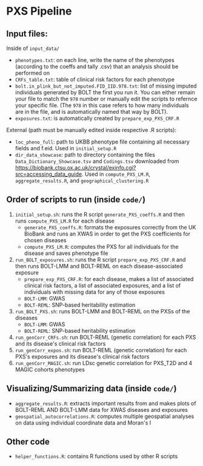 # PXS Pipeline

## Input files:

Inside of `input_data/`
- `phenotypes.txt`: on each line, write the name of the phenotypes (according to the coeffs and tally .csv) that an analysis should be performed on
- `CRFs_table.txt`: table of clinical risk factors for each phenotype
- `bolt.in_plink_but_not_imputed.FID_IID.978.txt`: list of missing imputed individuals generated by BOLT the first you run it. You can either remain your file to match the `978` number or manually edit the scripts to refernce your specific file. (The `978` in this case refers to how many individuals are in the file, and is automatically named that way by BOLT).
- `exposures.txt`: is automatically created by `prepare_exp_PXS_CRF.R`

External (path must be manually edited inside respective .R scripts):
- `loc_pheno_full`: path to UKBB phenotype file containing all necessary fields and f.eid. Used in `initial_setup.R`
- `dir_data_showcase`: path to directory containing the files `Data_Dictionary_Showcase.tsv` and `Codings.tsv` downloaded from https://biobank.ctsu.ox.ac.uk/crystal/exinfo.cgi?src=accessing_data_guide. Used in `compute_PXS_LM.R`, `aggregate_results.R`, and `geographical_clustering.R`

## Order of scripts to run (inside `code/`)
1. `initial_setup.sh`: runs the R script `generate_PXS_coeffs.R` and then runs `compute_PXS_LM.R` for each disease
    - `generate_PXS_coeffs.R`: formats the exposures correctly from the UK BioBank and runs an XWAS in order to get the PXS coefficients for chosen diseases
    - `compute_PXS_LM.R`: computes the PXS for all individuals for the disease and saves phenotype file
2. `run_BOLT_exposures.sh`: runs the R script `prepare_exp_PXS_CRF.R` and then runs BOLT-LMM and BOLT-REML on each disease-associated exposure
    - `prepare_exp_PXS_CRF.R`: for each disease, makes a list of associated clinical risk factors, a list of associated exposures, and a list of individuals with missing data for any of those exposures
    - `BOLT-LMM`: GWAS
    - `BOLT-REML`: SNP-based heritability estimation
3. `run_BOLT_PXS.sh`: runs BOLT-LMM and BOLT-REML on the PXSs of the diseases
    - `BOLT-LMM`: GWAS
    - `BOLT-REML`: SNP-based heritability estimation
4. `run_genCorr_CRFs.sh`: run BOLT-REML (genetic correlation) for each PXS and its disease's clinical risk factors
5. `run_genCorr_expos.sh`: run BOLT-REML (genetic correlation) for each PXS's exposures and its disease's clinical risk factors
6. `run_genCorr_MAGIC.sh`: run LDsc genetic correlation for PXS_T2D and 4 MAGIC cohorts phenotypes

## Visualizing/Summarizing data (inside `code/`)
- `aggregate_results.R`: extracts important results from and makes plots of BOLT-REML AND BOLT-LMM data for XWAS diseases and exposures
- `geospatial_autocorrelations.R`: computes multiple geospatial analyses on data using individual coordinate data and Moran's I

## Other code
- `helper_functions.R`: contains R functions used by other R scripts
